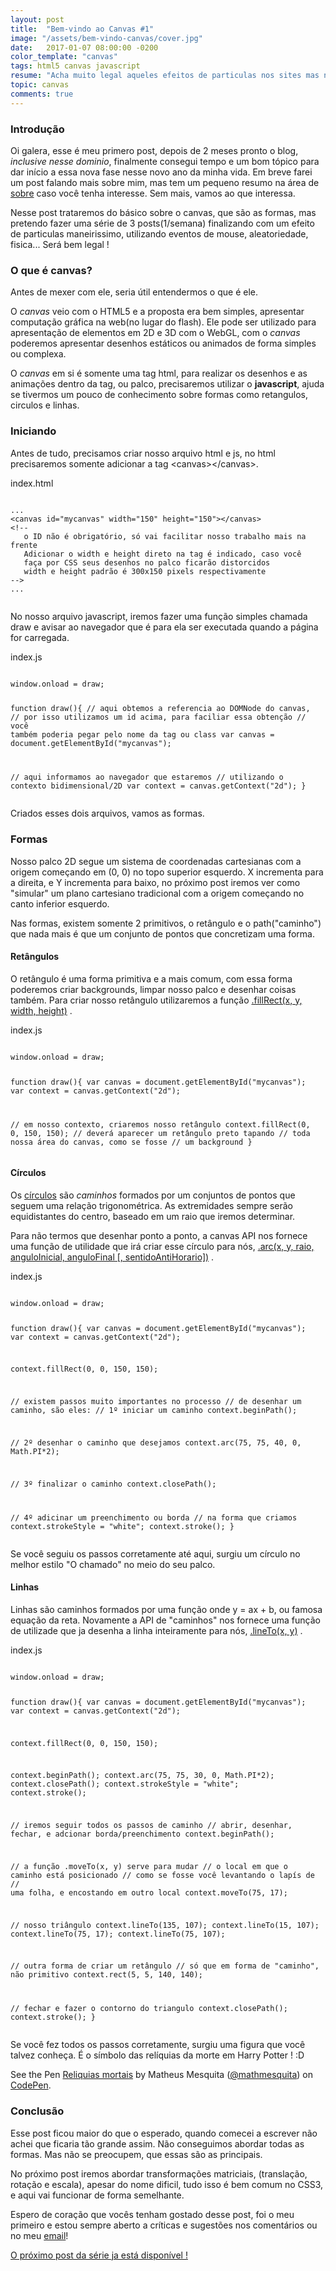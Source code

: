 ```yaml
---
layout: post
title:  "Bem-vindo ao Canvas #1"
image: "/assets/bem-vindo-canvas/cover.jpg"
date:   2017-01-07 08:00:00 -0200
color_template: "canvas"
tags: html5 canvas javascript
resume: "Acha muito legal aqueles efeitos de particulas nos sites mas nunca entendeu muito bem como são feitos? Também sempre tive essa dúvida, até descobrir o canvas."
topic: canvas
comments: true
---
```


<h3>Introdução</h3>
<p>Oi galera, esse é meu primero post, depois de 2 meses pronto o blog, <i>inclusive nesse dominio</i>, finalmente consegui tempo e um bom tópico para dar início a essa nova fase nesse novo ano da minha vida. Em breve farei um post falando mais sobre mim, mas tem um pequeno resumo na área de <a href="/sobre" target="_blank">sobre</a> caso você tenha interesse. Sem mais, vamos ao que interessa.</p>
<p>Nesse post trataremos do básico sobre o canvas, que são as formas, mas pretendo fazer uma série de 3 posts(1/semana) finalizando com um efeito de particulas maneirissimo, utilizando eventos de mouse, aleatoriedade, fisica... Será bem legal !</p>

<h3>O que é canvas?</h3>
<p>Antes de mexer com ele, seria útil entendermos o que é ele.</p>
<p>O <i>canvas</i> veio com o HTML5 e a proposta era bem simples, apresentar computação gráfica na web(no lugar do flash). Ele pode ser utilizado para apresentação de elementos em 2D e 3D com o WebGL, com o <i>canvas</i> poderemos apresentar desenhos estáticos ou animados de forma simples ou complexa.</p>
<p>O <i>canvas</i> em si é somente uma tag html, para realizar os desenhos e as animações dentro da tag, ou palco, precisaremos utilizar o <b>javascript</b>, ajuda se tivermos um pouco de conhecimento sobre formas como retangulos, circulos e linhas.</p>

<h3>Iniciando</h3>
<p>Antes de tudo, precisamos criar nosso arquivo html e js, no html precisaremos somente adicionar a tag &lt;canvas&gt;&lt;/canvas&gt;.</p>
<div class="code html">
	<span class="file-name">index.html</span>
	<pre><code>
...
&lt;canvas id="mycanvas" width="150" height="150"&gt;&lt;/canvas&gt;
&lt;!-- 
   o ID não é obrigatório, só vai facilitar nosso trabalho mais na frente 
   Adicionar o width e height direto na tag é indicado, caso você
   faça por CSS seus desenhos no palco ficarão distorcidos
   width e height padrão é 300x150 pixels respectivamente
--&gt;
...
	</code></pre>
</div>
<p>No nosso arquivo javascript, iremos fazer uma função simples chamada draw e avisar ao navegador que é para ela ser executada quando a página for carregada.</p>
<div class="code javascript">
	<span class="file-name">index.js</span>
	<pre><code>
window.onload = draw;

function draw(){
   // aqui obtemos a referencia ao DOMNode do canvas,
   // por isso utilizamos um id acima, para faciliar essa obtenção
   // você também poderia pegar pelo nome da tag ou class
   var canvas = document.getElementById("mycanvas");

   // aqui informamos ao navegador que estaremos 
   // utilizando o contexto bidimensional/2D
   var context = canvas.getContext("2d");
}
	</code></pre>
</div>
<p>Criados esses dois arquivos, vamos as formas.</p>

<h3>Formas</h3>
<p>Nosso palco 2D segue um sistema de coordenadas cartesianas com a origem começando em (0, 0) no topo superior esquerdo. X incrementa para a direita, e Y incrementa para baixo, no próximo post iremos ver como "simular" um plano cartesiano tradicional com a origem começando no canto inferior esquerdo.</p>
<p>Nas formas, existem somente 2 primitivos, o retângulo e o path("caminho") que nada mais é que um conjunto de pontos que concretizam uma forma.</p>

<h4>Retângulos</h4>
<p>O retângulo é uma forma primitiva e a mais comum, com essa forma poderemos criar backgrounds, limpar nosso palco e desenhar coisas também. Para criar nosso retângulo utilizaremos a função <a href="https://developer.mozilla.org/en-US/docs/Web/API/CanvasRenderingContext2D/fillRect">.fillRect(x, y, width, height)</a> .</p>
<div class="code javascript">
	<span class="file-name">index.js</span>
	<pre><code>
window.onload = draw;

function draw(){
   var canvas = document.getElementById("mycanvas");
   var context = canvas.getContext("2d");

   // em nosso contexto, criaremos nosso retângulo
   context.fillRect(0, 0, 150, 150);
   // deverá aparecer um retângulo preto tapando
   // toda nossa área do canvas, como se fosse
   // um background
}
	</code></pre>
</div>

<h4>Círculos</h4>
<p>Os <a href="https://pt.wikipedia.org/wiki/C%C3%ADrculo">círculos</a> são <i>caminhos</i> formados por um conjuntos de pontos que seguem uma relação trigonométrica. As extremidades sempre serão equidistantes do centro, baseado em um raio que iremos determinar.</p>
<p>Para não termos que desenhar ponto a ponto, a canvas API nos fornece uma função de utilidade que irá criar esse círculo para nós, <a href="https://developer.mozilla.org/en-US/docs/Web/API/CanvasRenderingContext2D/arc">.arc(x, y, raio, anguloInicial, anguloFinal [, sentidoAntiHorario])</a> .</p>
<div class="code javascript">
	<span class="file-name">index.js</span>
	<pre><code>
window.onload = draw;

function draw(){
   var canvas = document.getElementById("mycanvas");
   var context = canvas.getContext("2d");

   context.fillRect(0, 0, 150, 150);

   // existem passos muito importantes no processo
   // de desenhar um caminho, são eles:
   // 1º iniciar um caminho
   context.beginPath();

   // 2º desenhar o caminho que desejamos
   context.arc(75, 75, 40, 0, Math.PI*2);

   // 3º finalizar o caminho
   context.closePath();

   // 4º adicinar um preenchimento ou borda 
   //    na forma que criamos
   context.strokeStyle = "white";
   context.stroke();
}
	</code></pre>
</div>
<p>Se você seguiu os passos corretamente até aqui, surgiu um círculo no melhor estilo "O chamado" no meio do seu palco.</p>

<h4>Linhas</h4>
<p>Linhas são caminhos formados por uma função onde y = ax + b, ou famosa equação da reta. Novamente a API de "caminhos" nos fornece uma função de utilizade que ja desenha a linha inteiramente para nós, <a href="https://developer.mozilla.org/en-US/docs/Web/API/CanvasRenderingContext2D/lineTo">.lineTo(x, y)</a> .</p>
<div class="code javascript">
	<span class="file-name">index.js</span>
	<pre><code>
window.onload = draw;

function draw(){
   var canvas = document.getElementById("mycanvas");
   var context = canvas.getContext("2d");

   context.fillRect(0, 0, 150, 150);

   context.beginPath();
   context.arc(75, 75, 30, 0, Math.PI*2);
   context.closePath();
   context.strokeStyle = "white";
   context.stroke();

   // iremos seguir todos os passos de caminho
   // abrir, desenhar, fechar, e adcionar borda/preenchimento
   context.beginPath();

   // a função .moveTo(x, y) serve para mudar
   // o local em que o caminho está posicionado
   // como se fosse você levantando o lapís de 
   // uma folha, e encostando em outro local
   context.moveTo(75, 17);

   // nosso triângulo
   context.lineTo(135, 107);
   context.lineTo(15, 107);
   context.lineTo(75, 17);
   context.lineTo(75, 107);

   // outra forma de criar um retângulo
   // só que em forma de "caminho", não primitivo
   context.rect(5, 5, 140, 140);

   // fechar e fazer o contorno do triangulo
   context.closePath();
   context.stroke();
}
	</code></pre>
</div>
<p>Se você fez todos os passos corretamente, surgiu uma figura que você talvez conheça. É o símbolo das relíquias da morte em Harry Potter ! :D</p>
<p data-height="265" data-theme-id="dark" data-slug-hash="oBXGwm" data-default-tab="result" data-user="mathmesquita" data-embed-version="2" data-pen-title="Reliquias mortais" class="codepen">See the Pen <a href="http://codepen.io/mathmesquita/pen/oBXGwm/">Reliquias mortais</a> by Matheus Mesquita (<a href="http://codepen.io/mathmesquita">@mathmesquita</a>) on <a href="http://codepen.io">CodePen</a>.</p>
<script async src="https://production-assets.codepen.io/assets/embed/ei.js"></script>

<h3>Conclusão</h3>
<p>Esse post ficou maior do que o esperado, quando comecei a escrever não achei que ficaria tão grande assim. Não conseguimos abordar todas as formas. Mas não se preocupem, que essas são as principais.</p>
<p>No próximo post iremos abordar transformações matriciais, (translação, rotação e escala), apesar do nome dificil, tudo isso é bem comum no CSS3, e aqui vai funcionar de forma semelhante.</p>
<p>Espero de coração que vocês tenham gostado desse post, foi o meu primeiro e estou sempre aberto a críticas e sugestões nos comentários ou no meu <a href="mailto:{{ site.email }}">email</a>!</p>

<a href="https://mathmesquita.me/2017/01/14/bem-vindo-ao-canvas-2.html">O próximo post da série ja está disponível !</a>